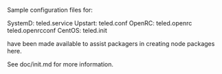 Sample configuration files for:

SystemD: teled.service
Upstart: teled.conf
OpenRC:  teled.openrc
         teled.openrcconf
CentOS:  teled.init

have been made available to assist packagers in creating node packages here.

See doc/init.md for more information.
